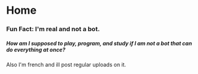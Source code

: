 # Home

### Fun Fact: I'm real and not a bot.

##### How am I supposed to play, program, and study if I am not a bot that can do everything at once?

Also I'm french and ill post regular uploads on it.

